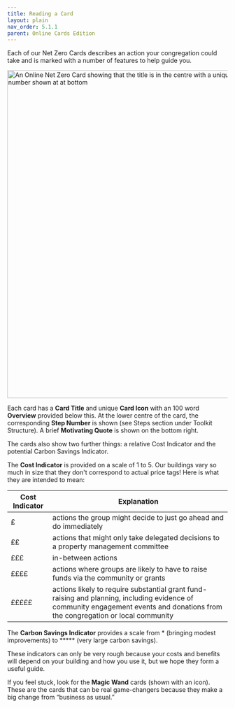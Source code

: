 ```yaml
---
title: Reading a Card
layout: plain
nav_order: 5.1.1
parent: Online Cards Edition
--- 
```


Each of our Net Zero Cards describes an action your congregation could take and is marked with a number of features to help guide you.  

<img src='{{ "graphics/Reading-NetZeroCards.jpg" | relative_url }}' alt="An Online Net Zero Card showing that the title is in the centre with a unique icon for that card and the step number shown at at bottom" title="annotated card front"  align="center" width="750px"/>

Each card has a **Card Title** and unique **Card Icon** with an 100 word **Overview** provided below this. At the lower centre of the card, the corresponding **Step Number** is shown (see Steps section under Toolkit Structure). A brief **Motivating Quote** is shown on the bottom right.

The cards also show two further things: a relative Cost Indicator and the potential Carbon Savings Indicator.

The **Cost Indicator** is provided on a scale of 1 to 5. Our buildings vary so much in size that they don't correspond to actual price tags! Here is what they are intended to mean:

| Cost Indicator| Explanation                                                  |
| ------------- | ------------------------------------------------------------ |
| £             | actions the group might decide to just go ahead and do immediately |
| ££            | actions that might only take delegated decisions to a property management committee |
| £££           | in-between actions                                           |
| ££££          | actions where groups are likely to have to raise funds via the community or grants |
| £££££         | actions likely to require substantial grant fund-raising and planning, including evidence of community engagement events and donations from the congregation or local community |

The **Carbon Savings Indicator** provides a scale from \* (bringing modest improvements) to \*\*\*\*\* (very large carbon savings).

These indicators can only be very rough because your costs and benefits will depend on your building and how you use it, but we hope they form a useful guide.

If you feel stuck, look for the **Magic Wand** cards (shown with an icon). These are the cards that can be real game-changers because they make a big change from “business as usual.”

